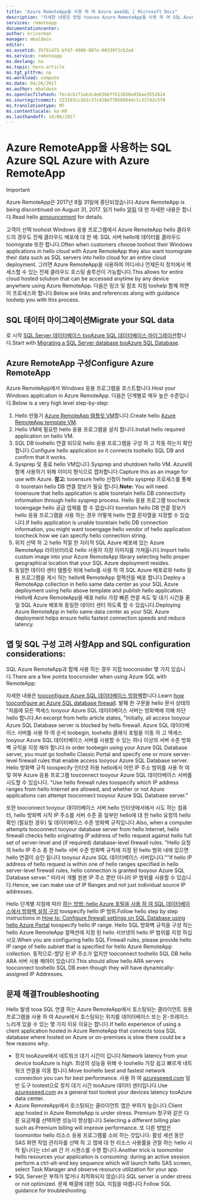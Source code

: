 ```yaml
---
title: "Azure RemoteApp을 사용 하 여 Azure aaaSQL | Microsoft Docs"
description: "자세한 내용은 방법 toouse Azure RemoteApp을 사용 하 여 SQL Azure입니다."
services: remoteapp
documentationcenter: 
author: ericorman
manager: mbaldwin
editor: 
ms.assetid: 35f81d75-bfd7-4980-807e-00339f2cb2a4
ms.service: remoteapp
ms.devlang: na
ms.topic: hero-article
ms.tgt_pltfrm: na
ms.workload: compute
ms.date: 04/26/2017
ms.author: mbaldwin
ms.openlocfilehash: fec4cb1f1ab3cde03b6ff613650e01bae3552824
ms.sourcegitcommit: 523283cc1b3c37c428e77850964dc1c33742c5f0
ms.translationtype: MT
ms.contentlocale: ko-KR
ms.lasthandoff: 10/06/2017
---
```

# <a name="sql-azure-with-azure-remoteapp"></a><span data-ttu-id="e340e-103">Azure RemoteApp을 사용하는 SQL Azure </span><span class="sxs-lookup"><span data-stu-id="e340e-103">SQL Azure with Azure RemoteApp</span></span>
> [!IMPORTANT]
> <span data-ttu-id="e340e-104">Azure RemoteApp은 2017년 8월 31일에 중단되었습니다.</span><span class="sxs-lookup"><span data-stu-id="e340e-104">Azure RemoteApp is being discontinued on August 31, 2017.</span></span> <span data-ttu-id="e340e-105">읽기 hello [알림](https://go.microsoft.com/fwlink/?linkid=821148) 대 한 자세한 내용은 합니다.</span><span class="sxs-lookup"><span data-stu-id="e340e-105">Read hello [announcement](https://go.microsoft.com/fwlink/?linkid=821148) for details.</span></span>
> 
> 

<span data-ttu-id="e340e-106">고객이 선택 toohost Windows 응용 프로그램에서 Azure RemoteApp hello 클라우드의 경우도 전체 클라우드 배포에 대 한 예: SQL 서버 hello에 데이터를 클라우드 toomigrate 또한 합니다.</span><span class="sxs-lookup"><span data-stu-id="e340e-106">Often when customers choose toohost their Windows applications in hello cloud with Azure RemoteApp they also want toomigrate their data such as SQL servers into hello cloud for an entire cloud deployment.</span></span> <span data-ttu-id="e340e-107">그러면 Azure RemoteApp을 사용하여 어디서나 언제든지 장치에서 액세스할 수 있는 전체 클라우드 호스팅 솔루션이 가능합니다.</span><span class="sxs-lookup"><span data-stu-id="e340e-107">This allows for entire cloud hosted solution that can be accessed anytime by any device anywhere using Azure RemoteApp.</span></span> <span data-ttu-id="e340e-108">다음은 링크 및 참조 지침 toohelp 함께 하면이 프로세스와 합니다.</span><span class="sxs-lookup"><span data-stu-id="e340e-108">Below are links and references along with guidance toohelp you with this process.</span></span>  

## <a name="migrate-your-sql-data"></a><span data-ttu-id="e340e-109">SQL 데이터 마이그레이션</span><span class="sxs-lookup"><span data-stu-id="e340e-109">Migrate your SQL data</span></span>
<span data-ttu-id="e340e-110">로 시작 [SQL Server 데이터베이스 tooAzure SQL 데이터베이스 마이그레이션](../sql-database/sql-database-cloud-migrate.md)합니다.</span><span class="sxs-lookup"><span data-stu-id="e340e-110">Start with [Migrating a SQL Server database tooAzure SQL Database](../sql-database/sql-database-cloud-migrate.md).</span></span> 

## <a name="configure-azure-remoteapp"></a><span data-ttu-id="e340e-111">Azure RemoteApp 구성</span><span class="sxs-lookup"><span data-stu-id="e340e-111">Configure Azure RemoteApp</span></span>
<span data-ttu-id="e340e-112">Azure RemoteApp에서 Windows 응용 프로그램을 호스트합니다.</span><span class="sxs-lookup"><span data-stu-id="e340e-112">Host your Windows application in Azure RemoteApp.</span></span> <span data-ttu-id="e340e-113">다음은 단계별로 매우 높은 수준입니다.</span><span class="sxs-lookup"><span data-stu-id="e340e-113">Below is a very high level step-by-step:</span></span>

1. <span data-ttu-id="e340e-114">Hello 만들기 [Azure RemoteApp 템플릿 VM](remoteapp-imageoptions.md)합니다.</span><span class="sxs-lookup"><span data-stu-id="e340e-114">Create hello [Azure RemoteApp template VM](remoteapp-imageoptions.md).</span></span> 
2. <span data-ttu-id="e340e-115">Hello VM에 필요한 hello 응용 프로그램을 설치 합니다.</span><span class="sxs-lookup"><span data-stu-id="e340e-115">Install hello required application on hello VM.</span></span>
3. <span data-ttu-id="e340e-116">SQL DB toohello 연결 되므로 hello 응용 프로그램을 구성 하 고 작동 하는지 확인 합니다.</span><span class="sxs-lookup"><span data-stu-id="e340e-116">Configure hello application so it connects toohello SQL DB and confirm that it works.</span></span>
4. <span data-ttu-id="e340e-117">Sysprep 및 종료 hello VM입니다.</span><span class="sxs-lookup"><span data-stu-id="e340e-117">Sysprep and shutdown hello VM.</span></span> <span data-ttu-id="e340e-118">Azure와 함께 사용하기 위해 이미지 형식으로 캡처합니다.</span><span class="sxs-lookup"><span data-stu-id="e340e-118">Capture this as an image for use with Azure.</span></span> <span data-ttu-id="e340e-119">**참고:** tooensure hello 신청이 hello sysprep 프로세스를 통해 수 tooretain hello DB 연결 정보가 필요 합니다.</span><span class="sxs-lookup"><span data-stu-id="e340e-119">**Note:** You will need tooensure that hello application is able tooretain hello DB connectivity information through hello sysprep process.</span></span> <span data-ttu-id="e340e-120">Hello 응용 프로그램 toocheck tooengage hello 공급 업체를 할 수 없습니다 tooretain hello DB 연결 정보가 hello 응용 프로그램을 사용 하는 경우 어떻게 hello 연결 문자열을 지정할 수 있습니다.</span><span class="sxs-lookup"><span data-stu-id="e340e-120">If hello application is unable tooretain hello DB connection information, you might want tooengage hello vendor of hello application toocheck how we can specify hello connection string.</span></span>
5. <span data-ttu-id="e340e-121">위치 선택 하 고 hello 적절 한 지리적 SQL Azure 배포에 있는 Azure RemoteApp 라이브러리로 hello 사용자 지정 이미지를 가져옵니다.</span><span class="sxs-lookup"><span data-stu-id="e340e-121">Import hello custom image into your Azure RemoteApp library selecting hello proper geographical location that your SQL Azure deployment resides.</span></span> 
6. <span data-ttu-id="e340e-122">동일한 데이터 센터 템플릿 위에 hello를 사용 하 여 SQL Azure 배포로와 hello 응용 프로그램을 게시 하는 hello에 RemoteApp 컬렉션을 배포 합니다.</span><span class="sxs-lookup"><span data-stu-id="e340e-122">Deploy a RemoteApp collection in hello same data center as your SQL Azure deployment using hello above template and publish hello application.</span></span> <span data-ttu-id="e340e-123">Hello에 Azure RemoteApp을 배포 hello 가장 빠른 연결 속도 및 대기 시간을 줄일 SQL Azure 배포와 동일한 데이터 센터 하도록 할 수 있습니다.</span><span class="sxs-lookup"><span data-stu-id="e340e-123">Deploying Azure RemoteApp in hello same data center as your SQL Azure deployment helps ensure hello fastest connection speeds and reduce latency.</span></span> 

## <a name="app-and-sql-configuration-considerations"></a><span data-ttu-id="e340e-124">앱 및 SQL 구성 고려 사항</span><span class="sxs-lookup"><span data-stu-id="e340e-124">App and SQL configuration considerations:</span></span>
<span data-ttu-id="e340e-125">SQL Azure RemoteApp과 함께 사용 하는 경우 지점 tooconsider 몇 가지 있습니다.</span><span class="sxs-lookup"><span data-stu-id="e340e-125">There are a few points tooconsider when using Azure SQL with RemoteApp:</span></span>

<span data-ttu-id="e340e-126">자세한 내용은 [tooconfigure Azure SQL 데이터베이스 방화벽](../sql-database/sql-database-firewall-configure.md)합니다.</span><span class="sxs-lookup"><span data-stu-id="e340e-126">Learn [how tooconfigure an Azure SQL database firewall](../sql-database/sql-database-firewall-configure.md).</span></span> <span data-ttu-id="e340e-127">발췌 한 구문을 hello 문서 상태의 "처음에 모든 액세스 tooyour Azure SQL 데이터베이스 서버는 방화벽에 의해 차단 hello 합니다.</span><span class="sxs-lookup"><span data-stu-id="e340e-127">An excerpt from hello article states, "Initially, all access tooyour Azure SQL Database server is blocked by hello firewall.</span></span> <span data-ttu-id="e340e-128">Azure SQL 데이터베이스 서버를 사용 하 여 순서 toobegin, toohello 클래식 포털을 이동 하 고 액세스 tooyour Azure SQL 데이터베이스 서버를 사용할 수 있는 하나 이상의 서버 수준 방화벽 규칙을 지정 해야 합니다.</span><span class="sxs-lookup"><span data-stu-id="e340e-128">In order toobegin using your Azure SQL Database server, you must go toohello Classic Portal and specify one or more server-level firewall rules that enable access tooyour Azure SQL Database server.</span></span> <span data-ttu-id="e340e-129">Hello 방화벽 규칙 toospecify 인터넷 허용 hello에서 어떤 IP 주소 범위를 사용 하 여 및 여부 Azure 응용 프로그램 tooconnect tooyour Azure SQL 데이터베이스 서버를 시도할 수 있습니다. "</span><span class="sxs-lookup"><span data-stu-id="e340e-129">Use hello firewall rules toospecify which IP address ranges from hello Internet are allowed, and whether or not Azure applications can attempt tooconnect tooyour Azure SQL Database server."</span></span>

<span data-ttu-id="e340e-130">또한 tooconnect tooyour 데이터베이스 서버 hello 인터넷에서에서 시도 하는 컴퓨터, hello 방화벽 시작 IP 주소를 서버 수준 중 일부만 hello에 대 한 hello 요청의 hello 확인 (필요한 경우) 및 데이터베이스 수준 방화벽 규칙입니다.</span><span class="sxs-lookup"><span data-stu-id="e340e-130">Also, when a computer attempts tooconnect tooyour database server from hello Internet, hello firewall checks hello originating IP address of hello request against hello full set of server-level and (if required) database-level firewall rules.</span></span> <span data-ttu-id="e340e-131">"Hello 요청의 hello IP 주소 중 한 hello 서버 수준 방화벽 규칙에 지정 된 hello 범위 내에 있으면 hello 연결이 승인 됩니다 tooyour Azure SQL 데이터베이스 서버입니다."</span><span class="sxs-lookup"><span data-stu-id="e340e-131">"If hello IP address of hello request is within one of hello ranges specified in hello server-level firewall rules, hello connection is granted tooyour Azure SQL Database server."</span></span> <span data-ttu-id="e340e-132">따라서 개별 원본 IP 주소 뿐만 아니라 IP 범위를 사용할 수 있습니다.</span><span class="sxs-lookup"><span data-stu-id="e340e-132">Hence, we can make use of IP Ranges and not just individual source IP addresses.</span></span>

<span data-ttu-id="e340e-133">Hello 단계별 지침에 따라 [하는 방법: hello Azure 포털을 사용 하 여 SQL 데이터베이스에서 방화벽 설정 구성](../sql-database/sql-database-configure-firewall-settings.md) toospecify hello IP 범위.</span><span class="sxs-lookup"><span data-stu-id="e340e-133">Follow hello step by step instructions in [How to: Configure firewall settings on SQL Database using hello Azure Portal](../sql-database/sql-database-configure-firewall-settings.md) toospecify hello IP range.</span></span> <span data-ttu-id="e340e-134">Hello SQL 방화벽 규칙을 구성 하는 hello Azure RemoteApp 컬렉션에 지정 된 hello 서브넷의 hello IP 범위를 지정 하십시오.</span><span class="sxs-lookup"><span data-stu-id="e340e-134">When you are configuring hello SQL Firewall rules, please provide hello IP range of hello subnet that is specified for hello Azure RemoteApp collection.</span></span> <span data-ttu-id="e340e-135">동적으로-할당 된 IP 주소가 없지만 tooconnect toohello SQL DB hello ARA 서버 사용 해야이 있습니다.</span><span class="sxs-lookup"><span data-stu-id="e340e-135">This should allow hello ARA servers tooconnect toohello SQL DB even though they will have dynamically-assigned IP Addresses.</span></span>

## <a name="troubleshooting"></a><span data-ttu-id="e340e-136">문제 해결</span><span class="sxs-lookup"><span data-stu-id="e340e-136">Troubleshooting</span></span>
<span data-ttu-id="e340e-137">Hello 발생 tooa SQL 연결 하는 Azure RemoteApp에서 호스팅되는 클라이언트 응용 프로그램을 사용 하 여 Azure에서 호스팅되는 위치를 데이터베이스 또는 온-프레미스 느리게 있을 수 있는 몇 가지 이유 이유는 합니다.</span><span class="sxs-lookup"><span data-stu-id="e340e-137">If hello experience of using a client application hosted in Azure RemoteApp that connects tooa SQL database where hosted on Azure or on-premises is slow there could be a few reasons why.</span></span>  

* <span data-ttu-id="e340e-138">장치 tooAzure에서 네트워크 대기 시간이 깁니다.</span><span class="sxs-lookup"><span data-stu-id="e340e-138">Network latency from your device tooAzure is high.</span></span> <span data-ttu-id="e340e-139">최상의 성능을 위해 수 toohello 가장 쉽고 빠르게 네트워크 연결을 이동 합니다.</span><span class="sxs-lookup"><span data-stu-id="e340e-139">Move toohello best and fastest network connection you can for best performance.</span></span> <span data-ttu-id="e340e-140">사용 하 여 [azurespeed.com](http://azurespeed.com/) 일반 도구 tootest으로 장치 대기 시간 tooAzure 데이터 센터입니다.</span><span class="sxs-lookup"><span data-stu-id="e340e-140">Use [azurespeed.com](http://azurespeed.com/) as a general tool tootest your devices latency tooAzure data center.</span></span>  
* <span data-ttu-id="e340e-141">Azure RemoteApp에서 호스팅되는 클라이언트 앱은 부하가 높습니다.</span><span class="sxs-lookup"><span data-stu-id="e340e-141">Client app hosted in Azure RemoteApp is under stress.</span></span> <span data-ttu-id="e340e-142">Premium 청구와 같은 다른 요금제를 선택하면 성능이 향상됩니다.</span><span class="sxs-lookup"><span data-stu-id="e340e-142">Selecting a different billing plan such as Premium billing will improve performance.</span></span> <span data-ttu-id="e340e-143">또 다른 방법은 toomonitor hello 리소스 응용 프로그램를 소비 하는 것입니다: 활성 세션 동안 SAS 화면 작업 관리자를 선택 하 고 앱에 대 한 리소스 사용률을 관찰 하는 hello 시작 됩니다는 ctrl alt 간 키 시퀀스를 수행 합니다.</span><span class="sxs-lookup"><span data-stu-id="e340e-143">Another trick is toomonitor hello resources your application is consuming: during an active session perform a ctrl-alt-end key sequence which will launch hello SAS screen, select Task Manager and observe resource utilization for your app.</span></span>
* <span data-ttu-id="e340e-144">SQL Server은 부하가 많거나 최적화되지 않습니다.</span><span class="sxs-lookup"><span data-stu-id="e340e-144">SQL server is under stress or not optimized.</span></span> <span data-ttu-id="e340e-145">문제 해결에 대한 SQL 지침을 따릅니다.</span><span class="sxs-lookup"><span data-stu-id="e340e-145">Follow SQL guidance for troubleshooting.</span></span> 

